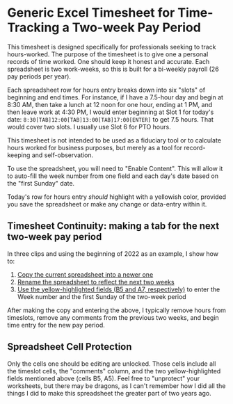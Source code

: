 # Generic Excel Timesheet for Time-Tracking a Two-week Pay Period

This timesheet is designed specifically for professionals seeking to track hours-worked. The purpose of the timesheet is to give one a personal records of time worked. One should keep it honest and accurate. Each spreadsheet is two work-weeks, so this is built for a bi-weekly payroll (26 pay periods per year).

Each spreadsheet row for hours entry breaks down into six "slots" of beginning and end times. For instance, if I have a 7.5-hour day and begin at 8:30 AM, then take a lunch at 12 noon for one hour, ending at 1 PM, and then leave work at 4:30 PM, I would enter beginning at Slot 1 for today's date: `8:30[TAB]12:00[TAB]13:00[TAB]17:00[ENTER]` to get 7.5 hours. That would cover two slots. I usually use Slot 6 for PTO hours.

This timesheet is not intended to be used as a fiduciary tool or to calculate hours worked for business purposes, but merely as a tool for record-keeping and self-observation. 

To use the spreadsheet, you will need to "Enable Content". This will allow it to auto-fill the week number from one field and each day's date based on the "first Sunday" date.

Today's row for hours entry *should* highlight with a yellowish color, provided you save the spreadsheet or make any change or data-entry within it.

## Timesheet Continuity: making a tab for the next two-week pay period

In three clips and using the beginning of 2022 as an example, I show how to:

1. [Copy the current spreadsheet into a newer one](1%20copying-sheet-for-next-two-weeks.mp4)
2. [Rename the spreadsheet to reflect the next two weeks](2%20rename-sheet-for-next-two-weeks.mp4)
3. [Use the yellow-highlighted fields (B5 and A7, respectively)](3%20use%20yellow-highlighted%20fields%20to%20update%20sheet.mp4) to enter the Week number and the first Sunday of the two-week period

After making the copy and entering the above, I typically remove hours from timeslots, remove any comments from the previous two weeks, and begin time entry for the new pay period.

## Spreadsheet Cell Protection

Only the cells one should be editing are unlocked. Those cells include all the timeslot cells, the "comments" column, and the two yellow-highlighted fields mentioned above (cells B5, A5). Feel free to "unprotect" your worksheets, but there may be dragons, as I can't remember how I did all the things I did to make this spreadsheet the greater part of two years ago.
